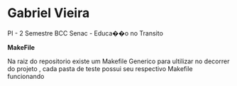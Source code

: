 Gabriel Vieira
=====

PI - 2 Semestre BCC Senac - Educa��o no Transito

**MakeFile**

Na raiz do repositorio existe um Makefile Generico para ultilizar no decorrer 
do projeto , cada pasta de teste possui seu respectivo Makefile funcionando 

